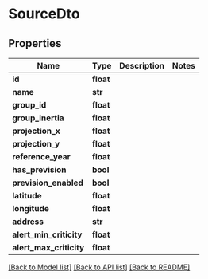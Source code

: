 # SourceDto

## Properties
Name | Type | Description | Notes
------------ | ------------- | ------------- | -------------
**id** | **float** |  | 
**name** | **str** |  | 
**group_id** | **float** |  | 
**group_inertia** | **float** |  | 
**projection_x** | **float** |  | 
**projection_y** | **float** |  | 
**reference_year** | **float** |  | 
**has_prevision** | **bool** |  | 
**prevision_enabled** | **bool** |  | 
**latitude** | **float** |  | 
**longitude** | **float** |  | 
**address** | **str** |  | 
**alert_min_criticity** | **float** |  | 
**alert_max_criticity** | **float** |  | 

[[Back to Model list]](../README.md#documentation-for-models) [[Back to API list]](../README.md#documentation-for-api-endpoints) [[Back to README]](../README.md)


